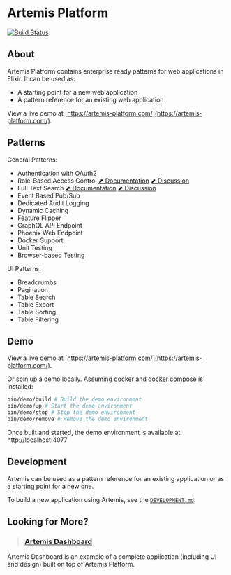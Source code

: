# Artemis Platform

[![Build Status](https://travis-ci.com/artemis-platform/artemis_platform.svg?branch=master)](https://travis-ci.com/artemis-platform/artemis_platform)

## About

Artemis Platform contains enterprise ready patterns for web applications in Elixir. It can be used as:

- A starting point for a new web application
- A pattern reference for an existing web application

View a live demo at [https://artemis-platform.com/](https://artemis-platform.com/).

## Patterns

General Patterns:

- Authentication with OAuth2
- Role-Based Access Control [⬈ Documentation](https://github.com/artemis-platform/artemis_platform/wiki/Role-Based-Access-Control) [⬈ Discussion](https://github.com/artemis-platform/artemis_platform/issues/12)
- Full Text Search [⬈ Documentation](https://github.com/artemis-platform/artemis_platform/wiki/Full-Text-Search) [⬈ Discussion](https://github.com/artemis-platform/artemis_platform/issues/13)
- Event Based Pub/Sub
- Dedicated Audit Logging
- Dynamic Caching
- Feature Flipper
- GraphQL API Endpoint
- Phoenix Web Endpoint
- Docker Support
- Unit Testing
- Browser-based Testing

UI Patterns:

- Breadcrumbs
- Pagination
- Table Search
- Table Export
- Table Sorting
- Table Filtering

## Demo

View a live demo at [https://artemis-platform.com/](https://artemis-platform.com/).

Or spin up a demo locally. Assuming [docker](https://www.docker.com/) and [docker compose](https://docs.docker.com/compose/) is installed:

```bash
bin/demo/build # Build the demo environment
bin/demo/up # Start the demo environment
bin/demo/stop # Stop the demo environment
bin/demo/remove # Remove the demo environment
```

Once built and started, the demo environment is available at: http://localhost:4077

## Development

Artemis can be used as a pattern reference for an existing application or as a starting point for a new one.

To build a new application using Artemis, see the [`DEVELOPMENT.md`](DEVELOPMENT.md).

## Looking for More?

> ### [Artemis Dashboard](https://github.com/artemis-platform/artemis_dashboard)

Artemis Dashboard is an example of a complete application (including UI and design) built on top of Artemis Platform.
